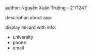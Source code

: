 author: Nguyễn Xuân Trường - 21IT247

description about app:

display micard with info:
- university
- phone
- email